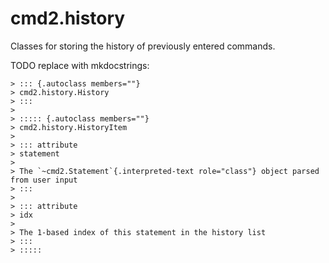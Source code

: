 # cmd2.history

Classes for storing the history of previously entered commands.

TODO replace with mkdocstrings:

    > ::: {.autoclass members=""}
    > cmd2.history.History
    > :::
    >
    > ::::: {.autoclass members=""}
    > cmd2.history.HistoryItem
    >
    > ::: attribute
    > statement
    >
    > The `~cmd2.Statement`{.interpreted-text role="class"} object parsed from user input
    > :::
    >
    > ::: attribute
    > idx
    >
    > The 1-based index of this statement in the history list
    > :::
    > :::::
